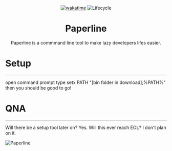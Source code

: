 <div align="center">

[![wakatime](https://wakatime.com/badge/github/Slav-XpXz/Paperline.svg)](https://wakatime.com/badge/github/Slav-XpXz/Paperline)
![Lifecycle](https://img.shields.io/badge/lifecycle-in%20development-green)
# Paperline
Paperline is a commmand line tool to make lazy developers lifes easier.
</div>
  
# Setup
----
open command prompt
type setx PATH "[bin folder in download];%PATH%"
then you should be good to go!

# QNA
----
Will there be a setup tool later on?
Yes.
Will this ever reach EOL?
I don't plan on it.

![Paperline](https://user-images.githubusercontent.com/76703277/198896749-bd095eb5-69f6-465c-853f-33e08dfef5ec.png)
